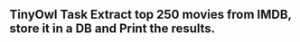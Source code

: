 TinyOwl Task
Extract top 250 movies from IMDB, store it in a DB and Print the results.
------------------------------------------------------------------------------

